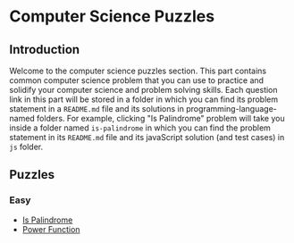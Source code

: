 # Computer Science Puzzles

## Introduction

Welcome to the computer science puzzles section. This part contains common computer science problem that you can use to practice and solidify your computer science and problem solving skills. Each question link in this part will be stored in a folder in which you can find its problem statement in a `README.md` file and its solutions in programming-language-named folders. For example, clicking "Is Palindrome" problem will take you inside a folder named `is-palindrome` in which you can find the problem statement in its `README.md` file and its javaScript solution (and test cases) in `js` folder.

## Puzzles

### Easy

* [Is Palindrome](./is-palindrome)
* [Power Function](./power-function)